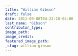 ```yaml
---
title: "William Gibson"
draft: false
date: 2011-09-08T04:22:18-04:00
last_name: "Gibson"
contributor_type:
image_path:
image_credit:
featured_image_path:
_slug: william-gibson
---
```

